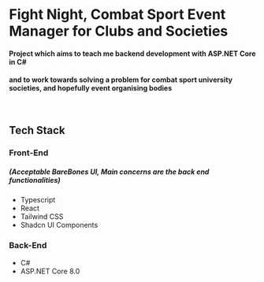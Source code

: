 <h1>Fight Night, Combat Sport Event Manager for Clubs and Societies </h1>
<h4> Project which aims to teach me backend development with ASP.NET Core in C# </h4>
<h4> and to work towards solving a problem for combat sport university societies, and hopefully event organising bodies </h4>
<br>

<h2> Tech Stack </h2>
<h3>Front-End <h5>(Acceptable BareBones UI, Main concerns are the back end functionalities)</h5> </h3>
<ul>
  <li> Typescript </li>
  <li> React </li>
  <li> Tailwind CSS </li>
  <li> Shadcn UI Components </li>
</ul>

<h3>Back-End</h3>
<ul>
  <li> C# </li>
  <li> ASP.NET Core 8.0 </li>
</ul>



